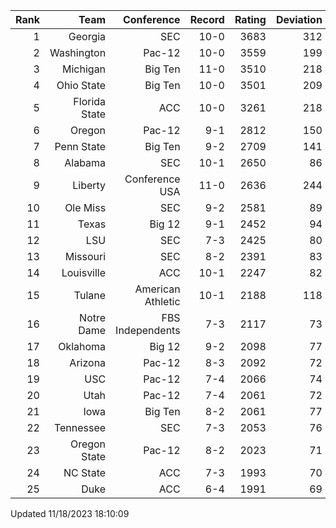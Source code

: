| Rank  | Team                 | Conference           | Record   | Rating | Deviation |
| ---:  | ---:                 | ---:                 | ---:     | ---:   | ---:      |
| 1     | Georgia              | SEC                  | 10-0     | 3683   | 312       |
| 2     | Washington           | Pac-12               | 10-0     | 3559   | 199       |
| 3     | Michigan             | Big Ten              | 11-0     | 3510   | 218       |
| 4     | Ohio State           | Big Ten              | 10-0     | 3501   | 209       |
| 5     | Florida State        | ACC                  | 10-0     | 3261   | 218       |
| 6     | Oregon               | Pac-12               | 9-1      | 2812   | 150       |
| 7     | Penn State           | Big Ten              | 9-2      | 2709   | 141       |
| 8     | Alabama              | SEC                  | 10-1     | 2650   | 86        |
| 9     | Liberty              | Conference USA       | 11-0     | 2636   | 244       |
| 10    | Ole Miss             | SEC                  | 9-2      | 2581   | 89        |
| 11    | Texas                | Big 12               | 9-1      | 2452   | 94        |
| 12    | LSU                  | SEC                  | 7-3      | 2425   | 80        |
| 13    | Missouri             | SEC                  | 8-2      | 2391   | 83        |
| 14    | Louisville           | ACC                  | 10-1     | 2247   | 82        |
| 15    | Tulane               | American Athletic    | 10-1     | 2188   | 118       |
| 16    | Notre Dame           | FBS Independents     | 7-3      | 2117   | 73        |
| 17    | Oklahoma             | Big 12               | 9-2      | 2098   | 77        |
| 18    | Arizona              | Pac-12               | 8-3      | 2092   | 72        |
| 19    | USC                  | Pac-12               | 7-4      | 2066   | 74        |
| 20    | Utah                 | Pac-12               | 7-4      | 2061   | 72        |
| 21    | Iowa                 | Big Ten              | 8-2      | 2061   | 77        |
| 22    | Tennessee            | SEC                  | 7-3      | 2053   | 76        |
| 23    | Oregon State         | Pac-12               | 8-2      | 2023   | 71        |
| 24    | NC State             | ACC                  | 7-3      | 1993   | 70        |
| 25    | Duke                 | ACC                  | 6-4      | 1991   | 69        |

Updated 11/18/2023 18:10:09
